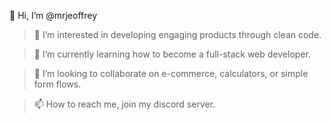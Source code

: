 👋 Hi, I’m @mrjeoffrey

>  👀 I’m interested in developing engaging products through clean code.

>  🌱 I’m currently learning how to become a full-stack web developer.

>  💞️ I’m looking to collaborate on e-commerce, calculators, or simple form flows.

>  📫 How to reach me, join my discord server.

<!---
mrjeoffrey/mrjeoffrey is a ✨ special ✨ repository because its `README.md` (this file) appears on your GitHub profile.
You can click the Preview link to take a look at your changes.
--->
